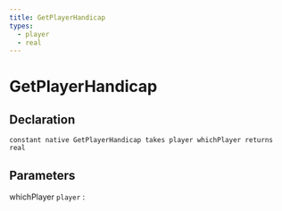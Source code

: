 ```yaml
---
title: GetPlayerHandicap
types:
  - player
  - real
---
```


# GetPlayerHandicap

## Declaration

```jass
constant native GetPlayerHandicap takes player whichPlayer returns real
```

## Parameters
whichPlayer `player`
: 
